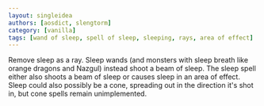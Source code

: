 ```yaml
---
layout: singleidea
authors: [aosdict, slengtorm]
category: [vanilla]
tags: [wand of sleep, spell of sleep, sleeping, rays, area of effect]
---
```

Remove sleep as a ray. Sleep wands (and monsters with sleep breath like orange dragons and Nazgul) instead shoot a beam of sleep. The sleep spell either also shoots a beam of sleep or causes sleep in an area of effect. Sleep could also possibly be a cone, spreading out in the direction it's shot in, but cone spells remain unimplemented.
